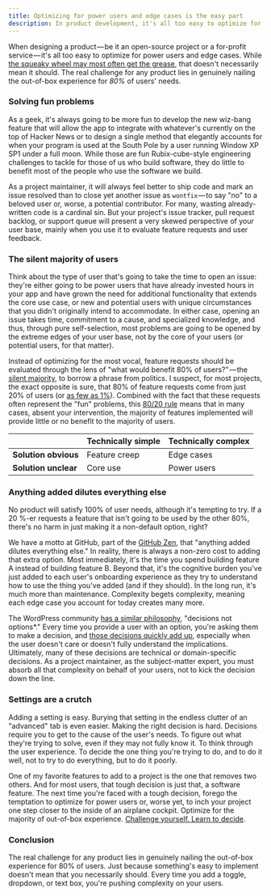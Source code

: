 ```yaml
---
title: Optimizing for power users and edge cases is the easy part
description: In product development, it's all too easy to optimize for power users and edge cases. The real challenge lies in nailing the out-of-box experience for 80% of users' needs.
---
```


When designing a product — be it an open-source project or a for-profit service — it's all too easy to optimize for power users and edge cases. While [the squeaky wheel may most often get the grease](https://en.wikipedia.org/wiki/The_squeaky_wheel_gets_the_grease), that doesn't necessarily mean it should. The real challenge for any product lies in genuinely nailing the out-of-box experience for *80%* of users' needs.

### Solving fun problems

As a geek, it's always going to be more fun to develop the new wiz-bang feature that will allow the app to integrate with whatever's currently on the top of Hacker News or to design a single method that elegantly accounts for when your program is used at the South Pole by a user running Window XP SP1 under a full moon. While those are fun Rubix-cube-style engineering challenges to tackle for those of us who build software, they do little to benefit most of the people who use the software we build.

As a project maintainer, it will always feel better to ship code and mark an issue resolved than to close yet another issue as `wontfix` — to say "no" to a beloved user or, worse, a potential contributor. For many, wasting already-written code is a cardinal sin. But your project's issue tracker, pull request backlog, or support queue will present a very skewed perspective of your user base, mainly when you use it to evaluate feature requests and user feedback.

### The silent majority of users

Think about the type of user that's going to take the time to open an issue: they're either going to be power users that have already invested hours in your app and have grown the need for additional functionality that extends the core use case, or new and potential users with unique circumstances that you didn't originally intend to accommodate. In either case, opening an issue takes time, commitment to a cause, and specialized knowledge, and thus, through pure self-selection, most problems are going to be opened by the extreme edges of your user base, not by the core of your users (or potential users, for that matter).

Instead of optimizing for the most vocal, feature requests should be evaluated through the lens of "what would benefit 80% of users?" — the [silent majority](https://en.wikipedia.org/wiki/Silent_majority), to borrow a phrase from politics. I suspect, for most projects, the exact opposite is sure, that 80% of feature requests come from just 20% of users (or [as few as 1%](https://en.wikipedia.org/wiki/1%25_rule_(Internet_culture))). Combined with the fact that these requests often represent the "fun" problems, this [80/20 rule](https://en.wikipedia.org/wiki/Pareto_principle) means that in many cases, absent your intervention, the majority of features implemented will provide little or no benefit to the majority of users.

|                      | Technically simple | Technically complex |
| :------------------- | :----------------- | :------------------ |
| **Solution obvious** | Feature creep      | Edge cases          |
| **Solution unclear** | Core use           | Power users         |

### Anything added dilutes everything else

No product will satisfy 100% of user needs, although it's tempting to try. If a 20 %-er requests a feature that isn't going to be used by the other 80%, there's no harm in just making it a non-default option, right?

We have a motto at GitHub, part of the [GitHub Zen](https://ben.balter.com/2015/08/12/the-zen-of-github/), that "anything added dilutes everything else." In reality, there is always a non-zero cost to adding that extra option. Most immediately, it's the time you spend building feature A instead of building feature B. Beyond that, it's the cognitive burden you've just added to each user's onboarding experience as they try to understand how to use the thing you've added (and if they should). In the long run, it's much more than maintenance. Complexity begets complexity, meaning each edge case you account for today creates many more.

The WordPress community [has a similar philosophy](https://wordpress.org/about/philosophy/), "decisions not options\*." Every time you provide a user with an option, you're asking them to make a decision, and [those decisions quickly add up](https://en.wikipedia.org/wiki/Analysis_paralysis), especially when the user doesn't care or doesn't fully understand the implications. Ultimately, many of these decisions are technical or domain-specific decisions. As a project maintainer, as the subject-matter expert, you must absorb all that complexity on behalf of your users, not to kick the decision down the line.

### Settings are a crutch

Adding a setting is easy. Burying that setting in the endless clutter of an "advanced" tab is even easier. Making the right decision is hard. Decisions require you to get to the cause of the user's needs. To figure out what they're trying to solve, even if they may not fully know it. To think through the user experience. To decide the one thing you're trying to do, and to do it well, not to try to do everything, but to do it poorly.

One of my favorite features to add to a project is the one that removes two others. And for most users, that tough decision is just that, a software feature. The next time you're faced with a tough decision, forego the temptation to optimize for power users or, worse yet, to inch your project one step closer to the inside of an airplane cockpit. Optimize for the majority of out-of-box experience. [Challenge yourself. Learn to decide](https://nacin.com/2011/12/18/in-open-source-learn-to-decide/).

### Conclusion

The real challenge for any product lies in genuinely nailing the out-of-box experience for 80% of users. Just because something's easy to implement doesn't mean that you necessarily should. Every time you add a toggle, dropdown, or text box, you're pushing complexity on your users.
